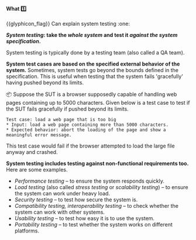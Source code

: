 <div id="title">

#### What :one:

<span id="prereqs"></span>

</div>
<span id="outcomes">{{glyphicon_flag}} Can explain system testing :one:</span>

<div id="body">

**_System testing_: take the _whole system_ and test it _against the system specification_.**

System testing is typically done by a testing team (also called a QA team).

**System test cases are based on the specified external behavior of the system.** Sometimes, system tests go beyond the bounds defined in the specification. This is useful when testing that the system fails 'gracefully' having pushed beyond its limits.

<tip-box>

:package: Suppose the SUT is a browser supposedly capable of handling web pages containing up to 5000 characters. Given below is a test case to test if the SUT fails gracefully if pushed beyond its limits. 

```
Test case: load a web page that is too big
* Input: load a web page containing more than 5000 characters. 
* Expected behavior: abort the loading of the page and show a meaningful error message. 
```

This test case would fail if the browser attempted to load the large file anyway and crashed.

</tip-box>

**System testing includes testing against non-functional requirements too.** Here are some examples.

* _Performance testing_ –  to ensure the system responds quickly.
* _Load testing_ (also called _stress testing_ or _scalability testing_) – to ensure the system can work under heavy load.
* _Security testing_ – to test how secure the system is.
* _Compatibility testing, interoperability testing_ – to check whether the system can work with other systems.
* _Usability testing_ – to test how easy it is to use the system.
* _Portability testing_ – to test whether the system works on different platforms.

</div>

<div id="extras">
</div>